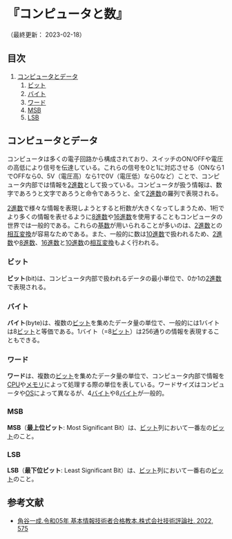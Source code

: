 # 『コンピュータと数』

（最終更新： 2023-02-18）


## 目次

1. [コンピュータとデータ](#コンピュータとデータ)
	1. [ビット](#ビット)
	1. [バイト](#バイト)
	1. [ワード](#ワード)
	1. [MSB](#msb)
	1. [LSB](#lsb)


## コンピュータとデータ

コンピュータは多くの電子回路から構成されており、スイッチのON/OFFや電圧の高低により信号を伝達している。これらの信号を0と1に対応させる（ONなら1でOFFなら0、5V（電圧高）なら1で0V（電圧低）なら0など）ことで、コンピュータ内部では情報を[2進数](../../discrete_mathematics/_/chapters/radix.md#2進数)として扱っている。コンピュータが扱う情報は、数字であろうと文字であろうと命令であろうと、全て[2進数](../../discrete_mathematics/_/chapters/radix.md#2進数)の羅列で表現される。

[2進数](../../discrete_mathematics/_/chapters/radix.md#2進数)で様々な情報を表現しようとすると桁数が大きくなってしまうため、1桁でより多くの情報を表せるように[8進数](../../discrete_mathematics/_/chapters/radix.md#8進数)や[16進数](../../discrete_mathematics/_/chapters/radix.md#16進数)を使用することもコンピュータの世界では一般的である。これらの[基数](../../discrete_mathematics/_/chapters/radix.md#基数)が用いられることが多いのは、[2進数](../../discrete_mathematics/_/chapters/radix.md#2進数)との[相互変換](../../discrete_mathematics/_/chapters/radix.md#基数変換)が容易なためである。また、一般的に数は[10進数](../../discrete_mathematics/_/chapters/radix.md#2進数)で扱われるため、[2進数](../../discrete_mathematics/_/chapters/radix.md#2進数)や[8進数](../../discrete_mathematics/_/chapters/radix.md#8進数)、[16進数](../../discrete_mathematics/_/chapters/radix.md#16進数)と[10進数](../../discrete_mathematics/_/chapters/radix.md#10進数)の[相互変換](../../discrete_mathematics/_/chapters/radix.md#基数変換)もよく行われる。

### ビット

**ビット**(bit)は、コンピュータ内部で扱われるデータの最小単位で、0か1の[2進数](../../discrete_mathematics/_/chapters/radix.md#2進数)で表現される。

### バイト

**バイト**(byte)は、複数の[ビット](#ビット)を集めたデータ量の単位で、一般的には1バイトは8[ビット](#ビット)と等価である。1バイト（=8[ビット](#ビット)）は256通りの情報を表現することもできる。

### ワード

**ワード**は、複数の[ビット](#ビット)を集めたデータ量の単位で、コンピュータ内部で情報を[CPU](../../../computer/hardware/_/chapters/processor.md#cpu)や[メモリ](../../../computer/hardware/_/chapters/memory.md#メモリ)によって処理する際の単位を表している。ワードサイズはコンピュータや[OS](../../../computer/software/_/chapters/operation_system.md#オペレーティングシステム)によって異なるが、4[バイト](#バイト)や8[バイト](#バイト)が一般的。

### MSB

**MSB**（**最上位ビット**: Most Significant Bit）は、[ビット](#ビット)列において一番左の[ビット](#ビット)のこと。

### LSB

**LSB**（**最下位ビット**: Least Significant Bit）は、[ビット](#ビット)列において一番右の[ビット](#ビット)のこと。


## 参考文献

- [角谷一成.令和05年 基本情報技術者合格教本.株式会社技術評論社, 2022, 575](https://gihyo.jp/book/2022/978-4-297-13164-7)
